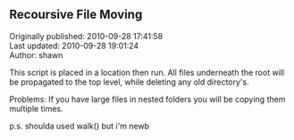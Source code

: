 ## Recoursive File Moving  
Originally published: 2010-09-28 17:41:58  
Last updated: 2010-09-28 19:01:24  
Author: shawn   
  
This script is placed in a location then run.  All files underneath the root will be propagated to the top level, while deleting any old directory's.

Problems: If you have large files in nested folders you will be copying them multiple times.

p.s. shoulda used walk() but i'm newb